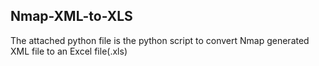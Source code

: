 ## Nmap-XML-to-XLS

The attached python file is the python script to convert Nmap generated XML file to an Excel file(.xls)
